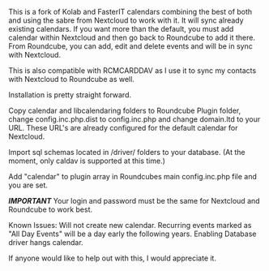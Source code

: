 This is a fork of Kolab and FasterIT calendars combining the best of both and using the sabre from Nextcloud to work with it. 
It will sync already existing calendars. If you want more than the default, you must add calendar within Nextcloud
and then go back to Roundcube to add it there. From Roundcube, you can add, edit and delete events and will be in sync
with Nextcloud.

This is also compatible with RCMCARDDAV as I use it to sync my contacts with Nextcloud to Roundcube as well.

Installation is pretty straight forward.

Copy calendar and libcalendaring folders to Roundcube Plugin folder, change config.inc.php.dist to config.inc.php
and change domain.ltd to your URL. These URL's are already configured for the default calendar for Nextcloud.

Import sql schemas located in /driver/ folders to your database. (At the moment, only caldav is supported at this time.)

Add "calendar" to plugin array in Roundcubes main config.inc.php file and you are set.

***IMPORTANT***
Your login and password must be the same for Nextcloud and Roundcube to work best.

Known Issues:
Will not create new calendar.
Recurring events marked as "All Day Events" will be a day early the following years.
Enabling Database driver hangs calendar.

If anyone would like to help out with this, I would appreciate it.
